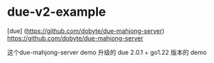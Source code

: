 # due-v2-example


[due]  (https://github.com/dobyte/due-mahjong-server)   https://github.com/dobyte/due-mahjong-server

这个due-mahjong-server demo 升级的 due 2.0.1 + go1.22 版本的 demo  
